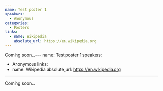 ```yaml
---
name: Test poster 1
speakers:
  - Anonymous
categories:
  - Posters
links:
  - name: Wikipedia
    absolute_url: https://en.wikipedia.org
---
```


Coming soon...---
name: Test poster 1
speakers:
  - Anonymous
links:
  - name: Wikipedia
    absolute_url: https://en.wikipedia.org
---

Coming soon...